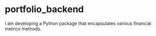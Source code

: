 # portfolio_backend
I am developing a Python package that encapsulates various financial metrics methods. 
